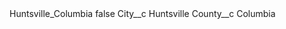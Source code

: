 <?xml version="1.0" encoding="UTF-8"?>
<CustomMetadata xmlns="http://soap.sforce.com/2006/04/metadata" xmlns:xsi="http://www.w3.org/2001/XMLSchema-instance" xmlns:xsd="http://www.w3.org/2001/XMLSchema">
    <label>Huntsville_Columbia</label>
    <protected>false</protected>
    <values>
        <field>City__c</field>
        <value xsi:type="xsd:string">Huntsville</value>
    </values>
    <values>
        <field>County__c</field>
        <value xsi:type="xsd:string">Columbia</value>
    </values>
</CustomMetadata>
